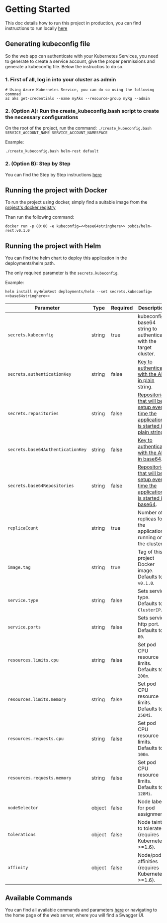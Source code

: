 # Getting Started

This doc details how to run this project in production, you can find instructions to run locally [here](./CONTRIBUTING.md)


## Generating kubeconfig file

So the web app can authenticate with your Kubernetes Services, you need to generate to create a service account, give the proper permissions and generate a kubeconfig file. Below the instructios to do so.

### 1. First of all, log in into your cluster as admin
```
# Using Azure Kubernetes Service, you can do so using the following commnad
az aks get-credentials --name myAks --resource-group myRg --admin
```

### 2. (Option A): Run the create_kubeconfig.bash script to create the necessary configurations
On the root of the project, run the command: `./create_kubeconfig.bash SERVICE_ACCOUNT_NAME SERVICE_ACCOUNT_NAMESPACE`

Example:

```
./create_kubeconfig.bash helm-rest default
```

### 2. (Option B): Step by Step

You can find the Step by Step instructions [here](./KUBECONFIG_DETAILED.md)

## Running the project with Docker

To run the project using docker, simply find a suitable image from the [project's docker registry](https://hub.docker.com/repository/docker/psbds/helm-rest/tags?page=1)

Than run the following command:
```
docker run -p 80:80 -e kubeconfig=<<base64stringhere>> psbds/helm-rest:v0.1.0
```

## Running the project with Helm

You can find the helm chart to deploy this application in the deployments/helm path.


The only required parameter is the ```secrets.kubeconfig```.

Example:

```
helm install myHelmRest deployments/helm --set secrets.kubeconfig=<<base64stringhere>>
```

|Parameter                            |Type   |Required | Description|
|---                                  |---    |---      | ---|
|```secrets.kubeconfig```             |string |true     | kubeconfig base64 string to authenticate with the target cluster.
|```secrets.authenticationKey```      |string |false    | [Key to authenticate with the API in plain string](./API_DOCS.md#Add-Simple-Authentication).
|```secrets.repositories```           |string |false    | [Repositories that will be setup every time the application is started in plain string](API_DOCS.md#add-default-repositories).
|```secrets.base64AuthenticationKey```|string |false    | [Key to authenticate with the API in base64](./API_DOCS.md#Add-Simple-Authentication).
|```secrets.base64Repositories```     |string |false    | [Repositories that will be setup every time the application is started in base64](API_DOCS.md#add-default-repositories).
|```replicaCount```                   |string |true     | Number of replicas for the application running on the cluster.
|```image.tag```                      |string |true     | Tag of this project Docker image. Defaults to ```v0.1.0```.
|```service.type```                   |string |false    | Sets service type. Defaults to ```ClusterIP```.
|```service.ports```                  |string |false    | Sets service http port. Defaults to ```80```.
|```resources.limits.cpu```	          |string |false    | Set pod CPU resource limits. Defaults to ```200m```.
|```resources.limits.memory```        |string |false    | Set pod CPU resource limits. Defaults to ```256Mi```.
|```resources.requests.cpu```	      |string |false    | Set pod CPU resource limits. Defaults to ```100m```.
|```resources.requests.memory```	  |string |false    | Set pod CPU resource limits. Defaults to ```128Mi```.
|```nodeSelector```	                  |object |false    | Node labels for pod assignment.
|```tolerations```	                  |object |false    | Node taints to tolerate (requires Kubernetes >=1.6).
|```affinity```	                      |object |false    | Node/pod affinities (requires Kubernetes >=1.6).	


## Available Commands

You can find all available commands and parameters [here](./API_DOCS.md) or navigating to the home page of the web server, where you will find a Swagger UI.